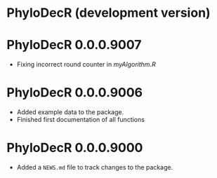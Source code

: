 # PhyloDecR (development version)

# PhyloDecR 0.0.0.9007

* Fixing incorrect round counter in *myAlgorithm.R*

# PhyloDecR 0.0.0.9006

* Added example data to the package.
* Finished first documentation of all functions

# PhyloDecR 0.0.0.9000

* Added a `NEWS.md` file to track changes to the package.
